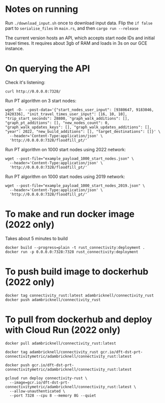 # Notes on running

Run `./download_input.sh` once to download input data. Flip the `if false` part to `serialise_files` in `main.rs`, and then `cargo run --release`

The current version hosts an API, which accepts start node IDs and initial travel times. It requires about 3gb of RAM and loads in 3s on our GCE instance.


# On querying the API

Check it's listening:
```
curl http://0.0.0.0:7328/
```

Run PT algorithm on 3 start nodes: 
```
wget -O- --post-data='{"start_nodes_user_input": [9380647, 9183046, 2420336], "init_travel_times_user_input": [16, 10, 10], "trip_start_seconds": 28800, "graph_walk_additions": [], "graph_pt_additions": [], "new_nodes_count": 0, "graph_walk_updates_keys": [], "graph_walk_updates_additions": [], "year": 2022, "new_build_additions": [], "target_destinations": []}' \
  --header='Content-Type:application/json' \
  'http://0.0.0.0:7328/floodfill_pt/'
```

Run PT algorithm on 1000 start nodes using 2022 network: 
```
wget --post-file="example_payload_1000_start_nodes.json" \
  --header='Content-Type:application/json' \
  'http://0.0.0.0:7328/floodfill_pt/'
```


Run PT algorithm on 1000 start nodes using 2019 network: 
```
wget --post-file="example_payload_1000_start_nodes_2019.json" \
  --header='Content-Type:application/json' \
  'http://0.0.0.0:7328/floodfill_pt/'
```


# To make and run docker image (2022 only)

Takes about 5 minutes to build

```
docker build --progress=plain -t rust_connectivity:deployment .
docker run -p 0.0.0.0:7328:7328 rust_connectivity:deployment
```


# To push build image to dockerhub (2022 only)
```
docker tag connectivity_rust:latest adambricknell/connectivity_rust
docker push adambricknell/connectivity_rust
```


# To pull from dockerhub and deploy with Cloud Run (2022 only)
```
docker pull adambricknell/connectivity_rust:latest

docker tag adambricknell/connectivity_rust gcr.io/dft-dst-prt-connectivitymetric/adambricknell/connectivity_rust:latest

docker push gcr.io/dft-dst-prt-connectivitymetric/adambricknell/connectivity_rust:latest

gcloud run deploy connectivity-rust \ 
  --image=gcr.io/dft-dst-prt-connectivitymetric/adambricknell/connectivity_rust:latest \
  --allow-unauthenticated \
  --port 7328 --cpu 8 --memory 8G --quiet
```
